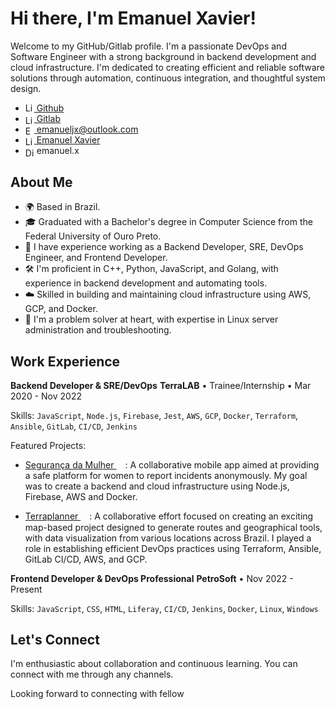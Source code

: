 # Hi there, I'm Emanuel Xavier!

Welcome to my GitHub/Gitlab profile. I'm a passionate DevOps and Software Engineer with a strong background in backend development and cloud infrastructure. I'm dedicated to creating efficient and reliable software solutions through automation, continuous integration, and thoughtful system design.

- [<img src="https://www.svgrepo.com/download/512317/github-142.svg" alt="LinkedIn" style="height: 1em;  max-height: 1em; ertical-align: middle;"> Github](https://github.com/emanuel-xavier)
- [<img src="https://www.svgrepo.com/download/373625/gitlab.svg" alt="LinkedIn" style="height: 1em; max-height: 1em; vertical-align: middle;"> Gitlab](https://gitlab.com/emanuel-xavier)
- [<img src="https://www.svgrepo.com/download/421616/email-mail-web.svg" alt="Email" style="height: 1em; max-height: 1em; vertical-align: middle;"> emanueljx@outlook.com](mailto:emanueljx@outlook.com)
- [<img src="https://www.svgrepo.com/download/448234/linkedin.svg" alt="LinkedIn" style="height: 1em; max-height: 1em; vertical-align: middle;"> Emanuel Xavier](https://www.linkedin.com/in/emanuel-xavier)
- <img src="https://www.svgrepo.com/download/353655/discord-icon.svg" alt="Discord" style="height: 1em; vertical-align: middle;"> emanuel.x

## About Me
- 🌍 Based in Brazil.
- 🎓 Graduated with a Bachelor's degree in Computer Science from the Federal University of Ouro Preto.
- 💼 I have experience working as a Backend Developer, SRE, DevOps Engineer, and Frontend Developer.
- 🛠️ I'm proficient in C++, Python, JavaScript, and Golang, with experience in backend development and automating tools.
- ☁️ Skilled in building and maintaining cloud infrastructure using AWS, GCP, and Docker.
- 🔧 I'm a problem solver at heart, with expertise in Linux server administration and troubleshooting.

## Work Experience

**Backend Developer & SRE/DevOps**
**TerraLAB** • Trainee/Internship • Mar 2020 - Nov 2022

Skills: `JavaScript`, `Node.js`, `Firebase`, `Jest`, `AWS`, `GCP`, `Docker`, `Terraform`, `Ansible`, `GitLab`, `CI/CD`, `Jenkins`

Featured Projects:
- [Segurança da Mulher <img src="https://www.svgrepo.com/download/510970/external-link.svg"  style="height: 1em; vertical-align: middle;">](https://play.google.com/store/apps/details?id=com.ouvidoria.mobile&hl=pt_BR&gl=US):
  A collaborative mobile app aimed at providing a safe platform for women to report incidents anonymously. My goal was to create a backend and cloud infrastructure using Node.js, Firebase, AWS and Docker.

- [Terraplanner <img src="https://www.svgrepo.com/download/510970/external-link.svg"  style="height: 1em; vertical-align: middle;">](https://terraplanner.org/):
  A collaborative effort focused on creating an exciting map-based project designed to generate routes and geographical tools, with data visualization from various locations across Brazil. I played a role in establishing efficient DevOps practices using Terraform, Ansible, GitLab CI/CD, AWS, and GCP.

**Frontend Developer & DevOps Professional**
**PetroSoft** • Nov 2022 - Present

Skills: `JavaScript`, `CSS`, `HTML`, `Liferay`, `CI/CD`, `Jenkins`, `Docker`, `Linux`, `Windows`

## Let's Connect
I'm enthusiastic about collaboration and continuous learning. You can connect with me through any channels.

Looking forward to connecting with fellow
